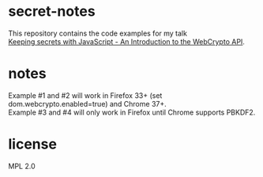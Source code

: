 # secret-notes

This repository contains the code examples for my talk  
[Keeping secrets with JavaScript - An Introduction to the WebCrypto API](http://timtaubert.de/blog/2014/09/keeping-secrets-with-javascript/).

# notes

Example #1 and #2 will work in Firefox 33+ (set dom.webcrypto.enabled=true) and Chrome 37+.  
Example #3 and #4 will only work in Firefox until Chrome supports PBKDF2.

# license

MPL 2.0
